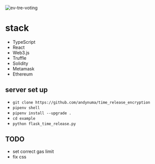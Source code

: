 ![ev-tre-voting](https://user-images.githubusercontent.com/29624403/74125022-8fdff780-4c17-11ea-83b7-15985e1f072f.gif)


# stack
- TypeScript
- React
- Web3.js
- Truffle
- Solidity
- Metamask
- Ethereum

## server set up
- `git clone https://github.com/andynuma/time_release_encryption`
- `pipenv shell`
- `pipenv install --upgrade .`
- `cd example`
- `python flask_time_release.py`



## TODO

- set correct gas limit
- fix css


